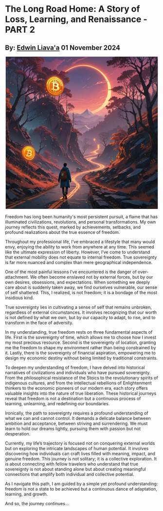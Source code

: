 # The Long Road Home: A Story of Loss, Learning, and Renaissance - PART 2
## By: [Edwin Liava'a](https://github.com/EdwinLiavaa) 01 November 2024

<p align="center">
 <img width="500" src="https://github.com/EdwinLiavaa/liavaa.space/blob/main/blog/20241101/pic.png">
</p>

Freedom has long been humanity's most persistent pursuit, a flame that has illuminated civilizations, revolutions, and personal transformations. My own journey reflects this quest, marked by achievements, setbacks, and profound realizations about the true essence of freedom.

Throughout my professional life, I’ve embraced a lifestyle that many would envy, enjoying the ability to work from anywhere at any time. This seemed like the ultimate expression of liberty. However, I’ve come to understand that external mobility does not equate to internal freedom. True sovereignty is far more nuanced and complex than mere geographical independence.

One of the most painful lessons I’ve encountered is the danger of over-attachment. We often become enslaved not by external forces, but by our own desires, obsessions, and expectations. When something we deeply care about is suddenly taken away, we find ourselves vulnerable, our sense of self shattered. This, I realized, is not freedom; it is a bondage of the most insidious kind.

True sovereignty lies in cultivating a sense of self that remains unbroken, regardless of external circumstances. It involves recognizing that our worth is not defined by what we own, but by our capacity to adapt, to rise, and to transform in the face of adversity.

In my understanding, true freedom rests on three fundamental aspects of life. First is the sovereignty of time, which allows me to choose how I invest my most precious resource. Second is the sovereignty of location, granting me the freedom to shape my environment rather than being constrained by it. Lastly, there is the sovereignty of financial aspiration, empowering me to design my economic destiny without being limited by traditional constraints.

To deepen my understanding of freedom, I have delved into historical narratives of civilizations and individuals who have pursued sovereignty. From the philosophical resistance of the Stoics to the revolutionary spirits of indigenous cultures, and from the intellectual rebellions of Enlightenment thinkers to the economic pioneers of our modern era, each story offers valuable insights into the nature of true liberation. These historical journeys reveal that freedom is not a destination but a continuous process of learning, unlearning, and redefining our boundaries.

Ironically, the path to sovereignty requires a profound understanding of what we can and cannot control. It demands a delicate balance between ambition and acceptance, between striving and surrendering. We must learn to hold our dreams lightly, pursuing them with passion but not desperation.

Currently, my life’s trajectory is focused not on conquering external worlds but on exploring the intricate landscapes of human potential. It involves discovering how individuals can craft lives filled with meaning, impact, and genuine freedom. This journey is not solitary; it is a collective exploration. It is about connecting with fellow travelers who understand that true sovereignty is not about standing alone but about creating meaningful connections that amplify both individual and collective potential.

As I navigate this path, I am guided by a simple yet profound understanding: freedom is not a state to be achieved but a continuous dance of adaptation, learning, and growth. 

And so, the journey continues...



